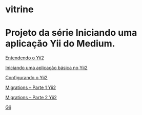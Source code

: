 # vitrine

Projeto da série Iniciando uma aplicação Yii do Medium.
============================

[Entendendo o Yii2](https://medium.com/@calcionit/entendendo-o-yii2-49da4a5f965c#.zalvb9ize)

[Iniciando uma aplicação básica no Yii2](https://medium.com/@calcionit/iniciando-uma-aplicação-básica-no-yii2-ecb573a210f6#.reo67ddu6)

[Configurando o Yii2](https://medium.com/@calcionit/configurando-o-yii2-cd6ec7b98d87#.e9n1md7rz)

[Migrations – Parte 1 Yii2](https://medium.com/@calcionit/configurando-o-yii2-cd6ec7b98d87#.e9n1md7rz)

[Migrations – Parte 2 Yii2](https://medium.com/@calcionit/migrations-no-yii-framework-2-parte-2-b5080807b01d#.owpp8yi89)

[Gii](https://medium.com/@calcionit/gii-441e6a6b3945)
